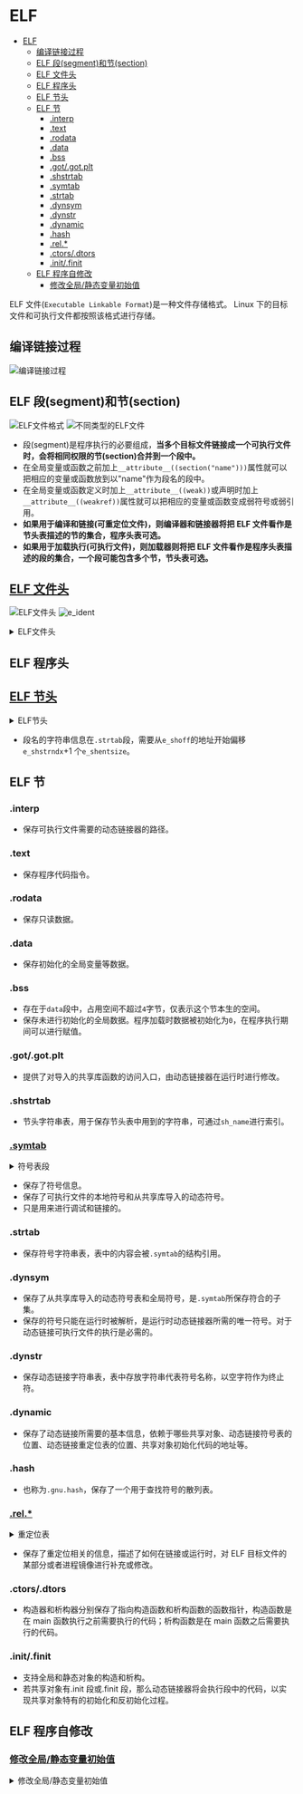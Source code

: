 # ELF

- [ELF](#elf)
  - [编译链接过程](#编译链接过程)
  - [ELF 段(segment)和节(section)](#elf-段segment和节section)
  - [ELF 文件头](#elf-文件头)
  - [ELF 程序头](#elf-程序头)
  - [ELF 节头](#elf-节头)
  - [ELF 节](#elf-节)
    - [.interp](#interp)
    - [.text](#text)
    - [.rodata](#rodata)
    - [.data](#data)
    - [.bss](#bss)
    - [.got/.got.plt](#gotgotplt)
    - [.shstrtab](#shstrtab)
    - [.symtab](#symtab)
    - [.strtab](#strtab)
    - [.dynsym](#dynsym)
    - [.dynstr](#dynstr)
    - [.dynamic](#dynamic)
    - [.hash](#hash)
    - [.rel.\*](#rel)
    - [.ctors/.dtors](#ctorsdtors)
    - [.init/.finit](#initfinit)
  - [ELF 程序自修改](#elf-程序自修改)
    - [修改全局/静态变量初始值](#修改全局静态变量初始值)

ELF 文件(`Executable Linkable Format`)是一种文件存储格式。
Linux 下的目标文件和可执行文件都按照该格式进行存储。

## 编译链接过程

![编译链接过程](https://github.com/gongluck/images/blob/main/cpp/编译链接过程.png)

## ELF 段(segment)和节(section)

![ELF文件格式](https://github.com/gongluck/images/blob/main/cpp/ELF文件格式.png)
![不同类型的ELF文件](https://github.com/gongluck/images/blob/main/cpp/不同类型的ELF文件.png)

- 段(segment)是程序执行的必要组成，**当多个目标文件链接成一个可执行文件时，会将相同权限的节(section)合并到一个段中。**
- 在全局变量或函数之前加上`__attribute__((section("name")))`属性就可以把相应的变量或函数放到以"name"作为段名的段中。
- 在全局变量或函数定义时加上`__attribute__((weak))`或声明时加上`__attribute__((weakref))`属性就可以把相应的变量或函数变成弱符号或弱引用。
- **如果用于编译和链接(可重定位文件)，则编译器和链接器将把 ELF 文件看作是节头表描述的节的集合，程序头表可选。**
- **如果用于加载执行(可执行文件)，则加载器则将把 ELF 文件看作是程序头表描述的段的集合，一个段可能包含多个节，节头表可选。**

## [ELF 文件头](https://github.com/gongluck/sourcecode/blob/main/linux-3.10/include/uapi/linux/elf.h#L210)

![ELF文件头](https://github.com/gongluck/images/blob/main/elf/elf_header.png)
![e_ident](https://github.com/gongluck/images/blob/main/elf/e_ident.png)

<details>
<summary>ELF文件头</summary>

```C++
#define EI_NIDENT 16

typedef struct elf32_hdr // elf文件头
{
  unsigned char e_ident[EI_NIDENT];     // elf文件标识
  Elf32_Half e_type;                    // elf文件类型
  Elf32_Half e_machine;                 // elf文件机器架构
  Elf32_Word e_version;                 // elf文件版本号
  Elf32_Addr e_entry; /* Entry point */ // elf执行入口点
  Elf32_Off e_phoff;                    // program header table的偏移
  Elf32_Off e_shoff;                    // section header table的偏移
  Elf32_Word e_flags;                   // 特定于处理器的标志
  Elf32_Half e_ehsize;                  // ELF文件头的大小，32位ELF是52字节，64位是64字节
  Elf32_Half e_phentsize;               // program header table中每个入口的大小
  Elf32_Half e_phnum;                   // program header table的入口个数
  Elf32_Half e_shentsize;               // section header table中每个入口的大小
  Elf32_Half e_shnum;                   // section header table的入口个数
  Elf32_Half e_shstrndx;                // section header table中字符串段(.shstrtab)的索引
} Elf32_Ehdr;

typedef struct elf64_hdr
{
  unsigned char e_ident[EI_NIDENT]; /* ELF "magic number" */
  Elf64_Half e_type;
  Elf64_Half e_machine;
  Elf64_Word e_version;
  Elf64_Addr e_entry; /* Entry point virtual address */
  Elf64_Off e_phoff;  /* Program header table file offset */
  Elf64_Off e_shoff;  /* Section header table file offset */
  Elf64_Word e_flags;
  Elf64_Half e_ehsize;
  Elf64_Half e_phentsize;
  Elf64_Half e_phnum;
  Elf64_Half e_shentsize;
  Elf64_Half e_shnum;
  Elf64_Half e_shstrndx;
} Elf64_Ehdr;
```

</details>

## ELF 程序头

## [ELF 节头](https://github.com/gongluck/sourcecode/blob/main/linux-3.10/include/uapi/linux/elf.h#L312)

<details>
<summary>ELF节头</summary>

```C++
typedef struct elf32_shdr // elf段表描述结构
{
  Elf32_Word sh_name;      //.shstrtab中的索引
  Elf32_Word sh_type;      // 段类型
  Elf32_Word sh_flags;     // 段标志
  Elf32_Addr sh_addr;      // 段虚拟地址
  Elf32_Off sh_offset;     // 段在文件中的偏移
  Elf32_Word sh_size;      // 段大小
  Elf32_Word sh_link;      // 段使用的字符串表或符号表在段表中的索引
  Elf32_Word sh_info;      // 重定位表所作用的段在段表中的索引
  Elf32_Word sh_addralign; // 段对齐 2的n次幂
  Elf32_Word sh_entsize;   // 段中每项大小(如果可用)
} Elf32_Shdr;

typedef struct elf64_shdr
{
  Elf64_Word sh_name;       /* Section name, index in string tbl */
  Elf64_Word sh_type;       /* Type of section */
  Elf64_Xword sh_flags;     /* Miscellaneous section attributes */
  Elf64_Addr sh_addr;       /* Section virtual addr at execution */
  Elf64_Off sh_offset;      /* Section file offset */
  Elf64_Xword sh_size;      /* Size of section in bytes */
  Elf64_Word sh_link;       /* Index of another section */
  Elf64_Word sh_info;       /* Additional section information */
  Elf64_Xword sh_addralign; /* Section alignment */
  Elf64_Xword sh_entsize;   /* Entry size if section holds table */
} Elf64_Shdr;
```

</details>

- 段名的字符串信息在`.strtab`段，需要从`e_shoff`的地址开始偏移`e_shstrndx`+1 个`e_shentsize`。

## ELF 节

### .interp

- 保存可执行文件需要的动态链接器的路径。

### .text

- 保存程序代码指令。

### .rodata

- 保存只读数据。

### .data

- 保存初始化的全局变量等数据。

### .bss

- 存在于`data`段中，占用空间不超过`4`字节，仅表示这个节本生的空间。
- 保存未进行初始化的全局数据。程序加载时数据被初始化为`0`，在程序执行期间可以进行赋值。

### .got/.got.plt

- 提供了对导入的共享库函数的访问入口，由动态链接器在运行时进行修改。

### .shstrtab

- 节头字符串表，用于保存节头表中用到的字符串，可通过`sh_name`进行索引。

### [.symtab](https://github.com/gongluck/sourcecode/blob/main/linux-3.10/include/uapi/linux/elf.h#L190)

<details>
<summary>符号表段</summary>

```C++
typedef struct elf32_sym // 符号表结构
{
  Elf32_Word st_name;     // 字符串表中的索引
  Elf32_Addr st_value;    // 符号值 绝对值或在段中偏移的地址值
  Elf32_Word st_size;     // 符号大小
  unsigned char st_info;  // 低4位标识符号类型 高4位标识绑定信息
  unsigned char st_other; // 0
  Elf32_Half st_shndx;    // 符号所在的段
} Elf32_Sym;

typedef struct elf64_sym
{
  Elf64_Word st_name;     /* Symbol name, index in string tbl */
  unsigned char st_info;  /* Type and binding attributes */
  unsigned char st_other; /* No defined meaning, 0 */
  Elf64_Half st_shndx;    /* Associated section index */
  Elf64_Addr st_value;    /* Value of the symbol */
  Elf64_Xword st_size;    /* Associated symbol size */
} Elf64_Sym;
```

</details>

- 保存了符号信息。
- 保存了可执行文件的本地符号和从共享库导入的动态符号。
- 只是用来进行调试和链接的。

### .strtab

- 保存符号字符串表，表中的内容会被`.symtab`的结构引用。

### .dynsym

- 保存了从共享库导入的动态符号表和全局符号，是`.symtab`所保存符合的子集。
- 保存的符号只能在运行时被解析，是运行时动态链接器所需的唯一符号。对于动态链接可执行文件的执行是必需的。

### .dynstr

- 保存动态链接字符串表，表中存放字符串代表符号名称，以空字符作为终止符。

### .dynamic

- 保存了动态链接所需要的基本信息，依赖于哪些共享对象、动态链接符号表的位置、动态链接重定位表的位置、共享对象初始化代码的地址等。

### .hash

- 也称为`.gnu.hash`，保存了一个用于查找符号的散列表。

### [.rel.\*](https://github.com/gongluck/sourcecode/blob/main/linux-3.10/include/uapi/linux/elf.h#L157)

<details>
<summary>重定位表</summary>

```C++
/* The following are used with relocations */ // 提取符号重定位信息
#define ELF32_R_SYM(x) ((x) >> 8)             // 提取符号重定位绑定信息
#define ELF32_R_TYPE(x) ((x)&0xff)            // 提取符号重定位类型

#define ELF64_R_SYM(i) ((i) >> 32)
#define ELF64_R_TYPE(i) ((i)&0xffffffff)

typedef struct elf32_rel // 重定位表入口结构
{
  Elf32_Addr r_offset; // 段偏移或虚拟地址
  Elf32_Word r_info;   // 低8位标识入口类型 高24位标识入口符号在符号表的下标
} Elf32_Rel;

typedef struct elf64_rel
{
  Elf64_Addr r_offset; /* Location at which to apply the action */
  Elf64_Xword r_info;  /* index and type of relocation */
} Elf64_Rel;

typedef struct elf32_rela // 重定位表入口结构
{
  Elf32_Addr r_offset;  // 段偏移或虚拟地址
  Elf32_Word r_info;    // 低8位标识入口类型 高24位标识入口符号在符号表的下标
  Elf32_Sword r_addend; // 辅助计算修订值 某些指令使用的是下一条指令的地址作为偏移寻址，则可以将这部分的偏移信息放在r_addend里面
} Elf32_Rela;

typedef struct elf64_rela
{
  Elf64_Addr r_offset;   /* Location at which to apply the action */
  Elf64_Xword r_info;    /* index and type of relocation */
  Elf64_Sxword r_addend; /* Constant addend used to compute value */
} Elf64_Rela;
```

</details>

- 保存了重定位相关的信息，描述了如何在链接或运行时，对 ELF 目标文件的某部分或者进程镜像进行补充或修改。

### .ctors/.dtors

- 构造器和析构器分别保存了指向构造函数和析构函数的函数指针，构造函数是在 main 函数执行之前需要执行的代码；析构函数是在 main 函数之后需要执行的代码。

### .init/.finit

- 支持全局和静态对象的构造和析构。
- 若共享对象有.init 段或.finit 段，那么动态链接器将会执行段中的代码，以实现共享对象特有的初始化和反初始化过程。

## ELF 程序自修改

### [修改全局/静态变量初始值](../code/elf/global.cpp)

<details>
<summary>修改全局/静态变量初始值</summary>

```C++
/*
 * @Author: gongluck
 * @Date: 2022-04-14 10:49:56
 * @Last Modified by: gongluck
 * @Last Modified time: 2023-01-06 17:27:16
 */

// application rewrite it`s global variable via shell tools
#include <stdio.h>
#include <stdlib.h>
#define NAME2STR(name) (#name)
int GGG = 1;
int test()
{
  static int SSS = 100;
  printf("%d\n", SSS);
  return SSS;
}
int main(int argc, char *argv[])
{
  if (argc == 3)
  {
    int n = atoi(argv[2]);
    FILE *fp = fopen(argv[0], "r+b");
    fseek(fp, atoi(argv[1]), SEEK_SET);
    fwrite(&n, 4, 1, fp);
    fclose(fp);
  }
  else
  {
    printf("%s\n", argv[0]);
    printf("%d\n", GGG);
    test();
    srand(GGG);
    GGG = rand();
    char buf[1024] = {0};
    // readelf -s a.out | grep GGG
    // readelf -S a.out
    // hexdump a.out -C -s 0x3014 -n 4
    sprintf(buf, "%s $(expr `printf %%d 0x$(readelf -s %s | grep %s | awk '{print $2}')` - `printf %%d 0x$(readelf -S %s | grep \" .data \" | awk '{print $4}')` + `printf %%d 0x$(readelf -S %s | grep \" .data \" | awk '{print $5}')`) %d",
            argv[0], argv[0], NAME2STR(GGG), argv[0], argv[0], GGG);
    system(buf);
    srand(GGG);
    GGG = rand();
    // rewrite static variable
    sprintf(buf, "%s $(expr `printf %%d 0x$(readelf -s %s | grep %s | awk '{print $2}')` - `printf %%d 0x$(readelf -S %s | grep \" .data \" | awk '{print $4}')` + `printf %%d 0x$(readelf -S %s | grep \" .data \" | awk '{print $5}')`) %d",
            argv[0], argv[0], NAME2STR(SSS), argv[0], argv[0], GGG);
    system(buf);
  }
  return 0;
}
```

</details>
